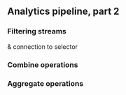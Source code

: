 ## Analytics pipeline, part 2

### Filtering streams
& connection to selector


### Combine operations


### Aggregate operations
